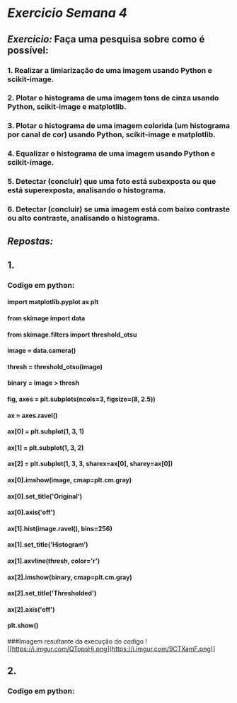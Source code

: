 # *Exercicio Semana 4*

## *Exercicio:* Faça uma pesquisa sobre como é possível:

### 1. Realizar a limiarização de uma imagem usando Python e scikit-image.
### 2. Plotar o histograma de uma imagem tons de cinza usando Python, scikit-image e matplotlib.
### 3. Plotar o histograma de uma imagem colorida (um histograma por canal de cor) usando Python, scikit-image e matplotlib.
### 4. Equalizar o histograma de uma imagem usando Python e scikit-image.
### 5. Detectar (concluir) que uma foto está subexposta ou que está superexposta, analisando o histograma.
### 6. Detectar (concluir) se uma imagem está com baixo contraste ou alto contraste, analisando o histograma.


## *Repostas:*  

## 1. 

### Codigo em python: 

#### import matplotlib.pyplot as plt
#### from skimage import data
#### from skimage.filters import threshold_otsu

#### image = data.camera()
#### thresh = threshold_otsu(image)
#### binary = image > thresh
#### fig, axes = plt.subplots(ncols=3, figsize=(8, 2.5))
#### ax = axes.ravel()
#### ax[0] = plt.subplot(1, 3, 1)
#### ax[1] = plt.subplot(1, 3, 2)
#### ax[2] = plt.subplot(1, 3, 3, sharex=ax[0], sharey=ax[0])
#### ax[0].imshow(image, cmap=plt.cm.gray)
#### ax[0].set_title('Original')
#### ax[0].axis('off')
#### ax[1].hist(image.ravel(), bins=256)
#### ax[1].set_title('Histogram')
#### ax[1].axvline(thresh, color='r')
#### ax[2].imshow(binary, cmap=plt.cm.gray)
#### ax[2].set_title('Thresholded')
#### ax[2].axis('off')
#### plt.show()

###Imagem resultante da execução do codigo
![[https://i.imgur.com/QTopsHj.png](https://i.imgur.com/9CTXamF.png)]

## 2. 

### Codigo em python: 

#### 



